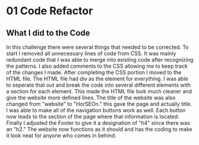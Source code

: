 # 01 Code Refactor

## What I did to the Code

In this challenge there were several things that needed to be corrected. To start I removed all unnecessary lines of code from CSS. It was mainly redundant code that I was able to merge into existing code after recognizing the patterns. I also added comments to the CSS allowing me to keep track of the changes I made. After completing the CSS portion I moved to the HTML file. The HTML file had div as the element for everything. I was able to seperate that out and break the code into several different elements with a section for each element. This made the HTML file look much cleaner and give the website more defined lines. The title of the website was also changed from "website" to "HorSEOn." this gave the page and actually title. I was able to make all of the navigation buttons work as well. Each button now leads to the section of the page where that information is located. Finally I adjusted the Footer to give it a designation of "h4" since there was an "h2." The website now functions as it should and has the coding to make it look neat for anyone who comes in behind.  
